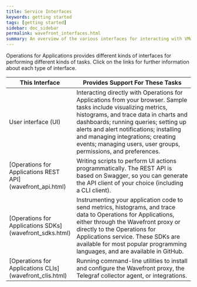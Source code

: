 ```yaml
---
title: Service Interfaces
keywords: getting started
tags: [getting started]
sidebar: doc_sidebar
permalink: wavefront_interfaces.html
summary: An overview of the various interfaces for interacting with VMware Aria Operations for Applications (formerly known as Tanzu Observability by Wavefront).
---
```


Operations for Applications provides different kinds of interfaces for performing different kinds of tasks. Click on the links for further information about each type of interface.

<table>
<colgroup>
<col width="30%"/>
<col width="70%"/>
</colgroup>
<thead>
<tr><th>This Interface</th><th>Provides Support For These Tasks</th></tr>
</thead>
<tbody>
<tr>
<td markdown="span">User interface (UI)</td>
<td markdown="span">Interacting directly with Operations for Applications from your browser. Sample tasks include visualizing metrics, histograms, and trace data in charts and dashboards; running queries; setting up alerts and alert notifications; installing and managing integrations; creating events; managing users, user groups, permissions, and preferences. </td>
</tr>
<tr>
<td markdown="span">[Operations for Applications REST API](wavefront_api.html) </td>
<td markdown="span">Writing scripts to perform UI actions programmatically. The REST API is based on Swagger, so you can generate the API client of your choice (including a CLI client).</td>
</tr>
<tr>
<td markdown="span">[Operations for Applications SDKs](wavefront_sdks.html)</td>
<td markdown="span">Instrumenting your application code to send metrics, histograms, and trace data to Operations for Applications, either through the Wavefront proxy or directly to the Operations for Applications service. These SDKs are available for most popular programming languages, and are available in GitHub.</td>
</tr>
<tr>
<td markdown="span">[Operations for Applications CLIs](wavefront_clis.html)</td>
<td markdown="span">Running command-line utilities to install and configure the Wavefront proxy, the Telegraf collector agent, or integrations.</td>
</tr>
</tbody>
</table>
